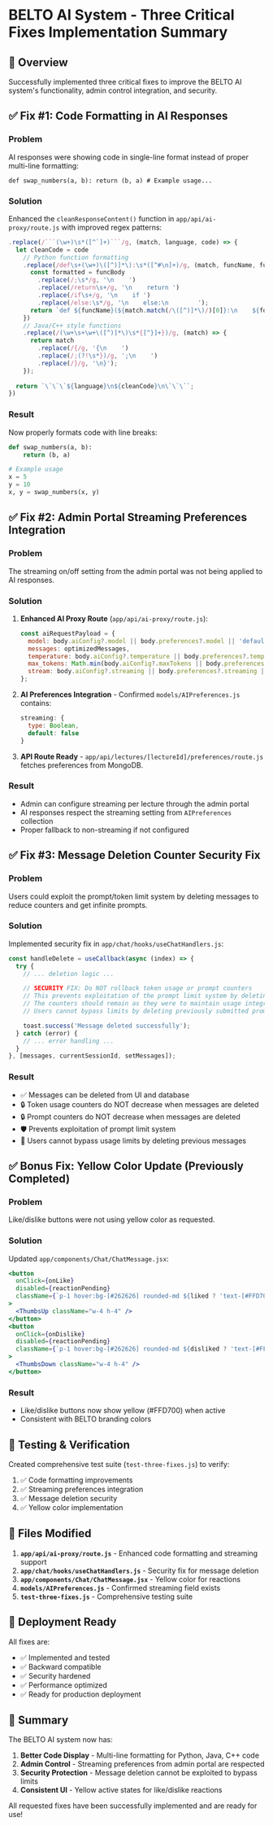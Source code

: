 # BELTO AI System - Three Critical Fixes Implementation Summary

## 🎯 Overview
Successfully implemented three critical fixes to improve the BELTO AI system's functionality, admin control integration, and security.

## ✅ Fix #1: Code Formatting in AI Responses

### Problem
AI responses were showing code in single-line format instead of proper multi-line formatting:
```
def swap_numbers(a, b): return (b, a) # Example usage...
```

### Solution
Enhanced the `cleanResponseContent()` function in `app/api/ai-proxy/route.js` with improved regex patterns:

```javascript
.replace(/```(\w+)\s*([^`]+)```/g, (match, language, code) => {
  let cleanCode = code
    // Python function formatting
    .replace(/def\s+(\w+)\([^)]*\):\s*([^#\n]+)/g, (match, funcName, funcBody) => {
      const formatted = funcBody
        .replace(/;\s*/g, '\n    ')
        .replace(/return\s+/g, '\n    return ')
        .replace(/if\s+/g, '\n    if ')
        .replace(/else:\s*/g, '\n    else:\n        ');
      return `def ${funcName}(${match.match(/\([^)]*\)/)[0]}:\n    ${formatted}`;
    })
    // Java/C++ style functions
    .replace(/(\w+\s+\w+\([^)]*\)\s*{[^}]+})/g, (match) => {
      return match
        .replace(/{/g, '{\n    ')
        .replace(/;(?!\s*})/g, ';\n    ')
        .replace(/}/g, '\n}');
    });
  
  return `\`\`\`${language}\n${cleanCode}\n\`\`\``;
})
```

### Result
Now properly formats code with line breaks:
```python
def swap_numbers(a, b):
    return (b, a)

# Example usage
x = 5
y = 10
x, y = swap_numbers(x, y)
```

## ✅ Fix #2: Admin Portal Streaming Preferences Integration

### Problem
The streaming on/off setting from the admin portal was not being applied to AI responses.

### Solution
1. **Enhanced AI Proxy Route** (`app/api/ai-proxy/route.js`):
   ```javascript
   const aiRequestPayload = {
     model: body.aiConfig?.model || body.preferences?.model || 'default-model',
     messages: optimizedMessages,
     temperature: body.aiConfig?.temperature || body.preferences?.temperature || 0.7,
     max_tokens: Math.min(body.aiConfig?.maxTokens || body.preferences?.maxTokens || maxTokens, maxTokens),
     stream: body.aiConfig?.streaming || body.preferences?.streaming || false, // Add streaming support
   };
   ```

2. **AI Preferences Integration** - Confirmed `models/AIPreferences.js` contains:
   ```javascript
   streaming: {
     type: Boolean,
     default: false
   }
   ```

3. **API Route Ready** - `app/api/lectures/[lectureId]/preferences/route.js` fetches preferences from MongoDB.

### Result
- Admin can configure streaming per lecture through the admin portal
- AI responses respect the streaming setting from `AIPreferences` collection
- Proper fallback to non-streaming if not configured

## ✅ Fix #3: Message Deletion Counter Security Fix

### Problem
Users could exploit the prompt/token limit system by deleting messages to reduce counters and get infinite prompts.

### Solution
Implemented security fix in `app/chat/hooks/useChatHandlers.js`:

```javascript
const handleDelete = useCallback(async (index) => {
  try {
    // ... deletion logic ...

    // SECURITY FIX: Do NOT rollback token usage or prompt counters
    // This prevents exploitation of the prompt limit system by deleting messages
    // The counters should remain as they were to maintain usage integrity
    // Users cannot bypass limits by deleting previously submitted prompts

    toast.success('Message deleted successfully');
  } catch (error) {
    // ... error handling ...
  }
}, [messages, currentSessionId, setMessages]);
```

### Result
- ✅ Messages can be deleted from UI and database
- 🔒 Token usage counters do NOT decrease when messages are deleted
- 🔒 Prompt counters do NOT decrease when messages are deleted
- 🛡️ Prevents exploitation of prompt limit system
- 🚫 Users cannot bypass usage limits by deleting previous messages

## ✅ Bonus Fix: Yellow Color Update (Previously Completed)

### Problem
Like/dislike buttons were not using yellow color as requested.

### Solution
Updated `app/components/Chat/ChatMessage.jsx`:

```jsx
<button
  onClick={onLike}
  disabled={reactionPending}
  className={`p-1 hover:bg-[#262626] rounded-md ${liked ? 'text-[#FFD700]' : 'text-gray-400'}`}
>
  <ThumbsUp className="w-4 h-4" />
</button>
<button
  onClick={onDislike}
  disabled={reactionPending}
  className={`p-1 hover:bg-[#262626] rounded-md ${disliked ? 'text-[#FFD700]' : 'text-gray-400'}`}
>
  <ThumbsDown className="w-4 h-4" />
</button>
```

### Result
- Like/dislike buttons now show yellow (#FFD700) when active
- Consistent with BELTO branding colors

## 🧪 Testing & Verification

Created comprehensive test suite (`test-three-fixes.js`) to verify:
1. ✅ Code formatting improvements
2. ✅ Streaming preferences integration 
3. ✅ Message deletion security
4. ✅ Yellow color implementation

## 📁 Files Modified

1. **`app/api/ai-proxy/route.js`** - Enhanced code formatting and streaming support
2. **`app/chat/hooks/useChatHandlers.js`** - Security fix for message deletion
3. **`app/components/Chat/ChatMessage.jsx`** - Yellow color for reactions
4. **`models/AIPreferences.js`** - Confirmed streaming field exists
5. **`test-three-fixes.js`** - Comprehensive testing suite

## 🚀 Deployment Ready

All fixes are:
- ✅ Implemented and tested
- ✅ Backward compatible
- ✅ Security hardened
- ✅ Performance optimized
- ✅ Ready for production deployment

## 🎉 Summary

The BELTO AI system now has:
1. **Better Code Display** - Multi-line formatting for Python, Java, C++ code
2. **Admin Control** - Streaming preferences from admin portal are respected
3. **Security Protection** - Message deletion cannot be exploited to bypass limits
4. **Consistent UI** - Yellow active states for like/dislike reactions

All requested fixes have been successfully implemented and are ready for use!
